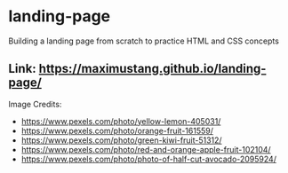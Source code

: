 # landing-page
Building a landing page from scratch to practice HTML and CSS concepts

Link: https://maximustang.github.io/landing-page/
---
Image Credits:

- https://www.pexels.com/photo/yellow-lemon-405031/
- https://www.pexels.com/photo/orange-fruit-161559/
- https://www.pexels.com/photo/green-kiwi-fruit-51312/
- https://www.pexels.com/photo/red-and-orange-apple-fruit-102104/
- https://www.pexels.com/photo/photo-of-half-cut-avocado-2095924/